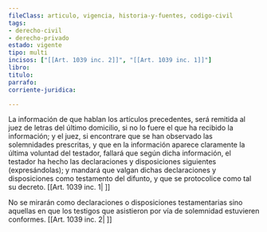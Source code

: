 ```yaml
---
fileClass: articulo, vigencia, historia-y-fuentes, codigo-civil
tags:
- derecho-civil
- derecho-privado
estado: vigente
tipo: multi
incisos: ["[[Art. 1039 inc. 2]]", "[[Art. 1039 inc. 1]]"]
libro:
titulo:
parrafo:
corriente-juridica:

---
```

La información de que hablan los artículos precedentes, será remitida al juez de letras del último domicilio, si no lo fuere el que ha recibido la información; y el juez, si encontrare que se han observado las solemnidades prescritas, y que en la información aparece claramente la última voluntad del testador, fallará que según dicha información, el testador ha hecho las declaraciones y disposiciones siguientes (expresándolas); y mandará que valgan dichas declaraciones y disposiciones como testamento del difunto, y que se protocolice como tal su decreto. [[Art. 1039 inc. 1| ]]

No se mirarán como declaraciones o disposiciones testamentarias sino aquellas en que los testigos que asistieron por vía de solemnidad estuvieren conformes. [[Art. 1039 inc. 2| ]]